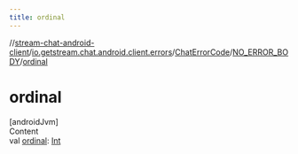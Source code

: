 ```yaml
---
title: ordinal
---
```

//[stream-chat-android-client](../../../../index.md)/[io.getstream.chat.android.client.errors](../../index.md)/[ChatErrorCode](../index.md)/[NO_ERROR_BODY](index.md)/[ordinal](ordinal.md)



# ordinal  
[androidJvm]  
Content  
val [ordinal](ordinal.md): [Int](https://kotlinlang.org/api/latest/jvm/stdlib/kotlin/-int/index.html)  



